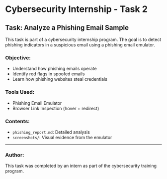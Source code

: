 # Cybersecurity Internship - Task 2

## Task: Analyze a Phishing Email Sample

This task is part of a cybersecurity internship program. The goal is to detect phishing indicators in a suspicious email using a phishing email emulator.

### Objective:
- Understand how phishing emails operate
- Identify red flags in spoofed emails
- Learn how phishing websites steal credentials

### Tools Used:
- Phishing Email Emulator
- Browser Link Inspection (hover + redirect)

### Contents:
- `phishing_report.md`: Detailed analysis
- `screenshots/`: Visual evidence from the emulator

---

### Author:
This task was completed by an intern as part of the cybersecurity training program.
